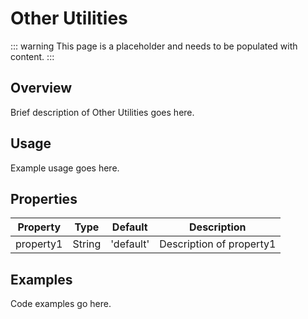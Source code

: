 # Other Utilities

::: warning
This page is a placeholder and needs to be populated with content.
:::

## Overview

Brief description of Other Utilities goes here.

## Usage

Example usage goes here.

## Properties

| Property | Type | Default | Description |
|----------|------|---------|-------------|
| property1 | String | 'default' | Description of property1 |

## Examples

Code examples go here.
